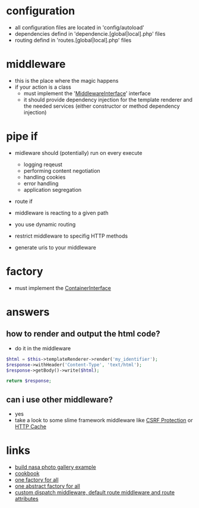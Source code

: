 # configuration

* all configuration files are located in 'config/autoload'
* dependencies defind in 'dependencie.[global|local].php' files
* routing defind in 'routes.[global|local].php' files

# middleware

* this is the place where the magic happens
* if your action is a class
    * must implement the '[MiddlewareInterface](https://github.com/zendframework/zend-stratigility/blob/master/src/MiddlewareInterface.php)' interface
    * it should provide dependency injection for the template renderer and the needed services (either constructor or method dependency injection)

# pipe if

* midleware should (potentially) run on every execute
    * logging reqeust
    * performing content negotiation
    * handling cookies
    * error handling
    * application segregation

* route if

* middleware is reacting to a given path
* you use dynamic routing
* restrict middleware to specifig HTTP methods
* generate uris to your middleware

# factory

* must implement the [ContainerInterface](https://github.com/container-interop/container-interop/blob/master/src/Interop/Container/ContainerInterface.php)

# answers

## how to render and output the html code?

* do it in the middleware

```php
$html = $this->templateRenderer->render('my_identifier');
$response->withHeader('Content-Type', 'text/html');
$response->getBody()->write($html);

return $response;
```

## can i use other middleware?

* yes
* take a look to some slime framework middleware like [CSRF Protection](https://github.com/slimphp/Slim-Csrf) or [HTTP Cache](https://github.com/slimphp/Slim-HttpCache)

# links

* [build nasa photo gallery example](http://www.sitepoint.com/build-nasa-photo-gallery-zend-expressive/)
* [cookbook](https://github.com/zendframework/zend-expressive/tree/master/doc/book/cookbook)
* [one factory for all](https://xtreamwayz.com/blog/2015-12-29-zend-expressive-action-factory-one-for-all)
* [one abstract factory for all](https://xtreamwayz.com/blog/2015-12-30-psr7-abstract-action-factory-one-for-all)
* [custom dispatch middleware, default route middleware and route attributes](https://github.com/zendframework/zend-expressive/issues/312#issuecomment-180304758)
